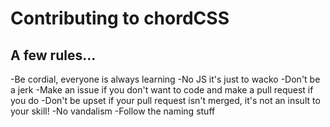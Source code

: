# Contributing to chordCSS
## A few rules...
-Be cordial, everyone is always learning
-No JS it's just to wacko
-Don't be a jerk
-Make an issue if you don't want to code
and make a pull request if you do
-Don't be upset if your pull request isn't merged,
it's not an insult to your skill!
-No vandalism
-Follow the naming stuff
